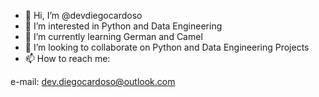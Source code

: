 - 👋 Hi, I’m @devdiegocardoso
- 👀 I’m interested in Python and Data Engineering
- 🌱 I’m currently learning German and Camel
- 💞️ I’m looking to collaborate on Python and Data Engineering Projects
- 📫 How to reach me: 

e-mail: dev.diegocardoso@outlook.com 

<!---
devdiegocardoso/devdiegocardoso is a ✨ special ✨ repository because its `README.md` (this file) appears on your GitHub profile.
You can click the Preview link to take a look at your changes.
--->
